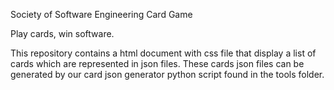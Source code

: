 Society of Software Engineering Card Game

Play cards, win software.

This repository contains a html document with css file that display a list of cards which are represented in json files.
These cards json files can be generated by our card json generator python script found in the tools folder.